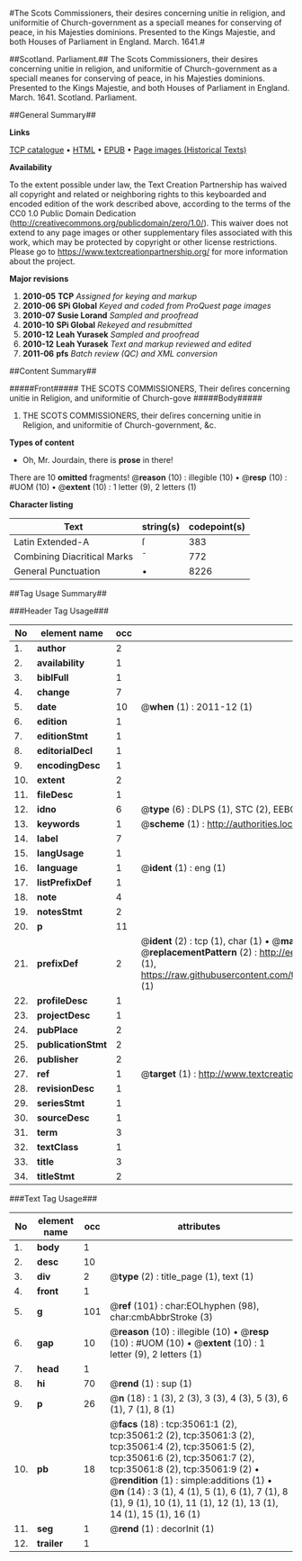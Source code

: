#The Scots Commissioners, their desires concerning unitie in religion, and uniformitie of Church-government as a speciall meanes for conserving of peace, in his Majesties dominions. Presented to the Kings Majestie, and both Houses of Parliament in England. March. 1641.#

##Scotland. Parliament.##
The Scots Commissioners, their desires concerning unitie in religion, and uniformitie of Church-government as a speciall meanes for conserving of peace, in his Majesties dominions. Presented to the Kings Majestie, and both Houses of Parliament in England. March. 1641.
Scotland. Parliament.

##General Summary##

**Links**

[TCP catalogue](http://www.ota.ox.ac.uk/tcp/)  • 
[HTML](http://tei.it.ox.ac.uk/tcp/Texts-HTML/free/A58/A58539.html)  • 
[EPUB](http://tei.it.ox.ac.uk/tcp/Texts-EPUB/free/A58/A58539.epub) • 
[Page images (Historical Texts)](https://historicaltexts.jisc.ac.uk/eebo-99830608e)

**Availability**

To the extent possible under law, the Text Creation Partnership has waived all copyright and related or neighboring rights to this keyboarded and encoded edition of the work described above, according to the terms of the CC0 1.0 Public Domain Dedication (http://creativecommons.org/publicdomain/zero/1.0/). This waiver does not extend to any page images or other supplementary files associated with this work, which may be protected by copyright or other license restrictions. Please go to https://www.textcreationpartnership.org/ for more information about the project.

**Major revisions**

1. __2010-05__ __TCP__ *Assigned for keying and markup*
1. __2010-06__ __SPi Global__ *Keyed and coded from ProQuest page images*
1. __2010-07__ __Susie Lorand__ *Sampled and proofread*
1. __2010-10__ __SPi Global__ *Rekeyed and resubmitted*
1. __2010-12__ __Leah Yurasek__ *Sampled and proofread*
1. __2010-12__ __Leah Yurasek__ *Text and markup reviewed and edited*
1. __2011-06__ __pfs__ *Batch review (QC) and XML conversion*

##Content Summary##

#####Front#####
THE SCOTS COMMISSIONERS, Their deſires concerning unitie in Religion, and uniformitie of Church-gove
#####Body#####

1. THE SCOTS COMMISSIONERS, their deſires concerning unitie in Religion, and uniformitie of Church-government, &c.

**Types of content**

  * Oh, Mr. Jourdain, there is **prose** in there!

There are 10 **omitted** fragments! 
 @__reason__ (10) : illegible (10)  •  @__resp__ (10) : #UOM (10)  •  @__extent__ (10) : 1 letter (9), 2 letters (1)

**Character listing**


|Text|string(s)|codepoint(s)|
|---|---|---|
|Latin Extended-A|ſ|383|
|Combining             Diacritical Marks|̄|772|
|General Punctuation|•|8226|

##Tag Usage Summary##

###Header Tag Usage###

|No|element name|occ|attributes|
|---|---|---|---|
|1.|__author__|2||
|2.|__availability__|1||
|3.|__biblFull__|1||
|4.|__change__|7||
|5.|__date__|10| @__when__ (1) : 2011-12 (1)|
|6.|__edition__|1||
|7.|__editionStmt__|1||
|8.|__editorialDecl__|1||
|9.|__encodingDesc__|1||
|10.|__extent__|2||
|11.|__fileDesc__|1||
|12.|__idno__|6| @__type__ (6) : DLPS (1), STC (2), EEBO-CITATION (1), PROQUEST (1), VID (1)|
|13.|__keywords__|1| @__scheme__ (1) : http://authorities.loc.gov/ (1)|
|14.|__label__|7||
|15.|__langUsage__|1||
|16.|__language__|1| @__ident__ (1) : eng (1)|
|17.|__listPrefixDef__|1||
|18.|__note__|4||
|19.|__notesStmt__|2||
|20.|__p__|11||
|21.|__prefixDef__|2| @__ident__ (2) : tcp (1), char (1)  •  @__matchPattern__ (2) : ([0-9\-]+):([0-9IVX]+) (1), (.+) (1)  •  @__replacementPattern__ (2) : http://eebo.chadwyck.com/downloadtiff?vid=$1&page=$2 (1), https://raw.githubusercontent.com/textcreationpartnership/Texts/master/tcpchars.xml#$1 (1)|
|22.|__profileDesc__|1||
|23.|__projectDesc__|1||
|24.|__pubPlace__|2||
|25.|__publicationStmt__|2||
|26.|__publisher__|2||
|27.|__ref__|1| @__target__ (1) : http://www.textcreationpartnership.org/docs/. (1)|
|28.|__revisionDesc__|1||
|29.|__seriesStmt__|1||
|30.|__sourceDesc__|1||
|31.|__term__|3||
|32.|__textClass__|1||
|33.|__title__|3||
|34.|__titleStmt__|2||


###Text Tag Usage###

|No|element name|occ|attributes|
|---|---|---|---|
|1.|__body__|1||
|2.|__desc__|10||
|3.|__div__|2| @__type__ (2) : title_page (1), text (1)|
|4.|__front__|1||
|5.|__g__|101| @__ref__ (101) : char:EOLhyphen (98), char:cmbAbbrStroke (3)|
|6.|__gap__|10| @__reason__ (10) : illegible (10)  •  @__resp__ (10) : #UOM (10)  •  @__extent__ (10) : 1 letter (9), 2 letters (1)|
|7.|__head__|1||
|8.|__hi__|70| @__rend__ (1) : sup (1)|
|9.|__p__|26| @__n__ (18) : 1 (3), 2 (3), 3 (3), 4 (3), 5 (3), 6 (1), 7 (1), 8 (1)|
|10.|__pb__|18| @__facs__ (18) : tcp:35061:1 (2), tcp:35061:2 (2), tcp:35061:3 (2), tcp:35061:4 (2), tcp:35061:5 (2), tcp:35061:6 (2), tcp:35061:7 (2), tcp:35061:8 (2), tcp:35061:9 (2)  •  @__rendition__ (1) : simple:additions (1)  •  @__n__ (14) : 3 (1), 4 (1), 5 (1), 6 (1), 7 (1), 8 (1), 9 (1), 10 (1), 11 (1), 12 (1), 13 (1), 14 (1), 15 (1), 16 (1)|
|11.|__seg__|1| @__rend__ (1) : decorInit (1)|
|12.|__trailer__|1||
